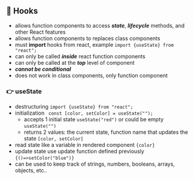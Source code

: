 ## 🍬 Hooks
- allows function components to access _**state**_, _**lifecycle**_ methods, and other React features
- allows function components to replaces class components
- must **import** hooks from react, example ```import {useState} from "react";```
- can only be called _**inside**_ react function components
- can only be called at the _**top**_ level of component
- _**cannot be conditional**_
- does not work in class components, only function component

### :point_right: useState
- destructuring ```import {useState} from "react";```
- initialization ``` const [color, setColor] = useState("");```
  - accepts 1 initial state ```useState("red")``` or could be empty ```useState("")```
  - returns 2 values: the current state, function name that updates the state ```[color, setColor]```
- read state like a variable in rendered component ```{color}```
- update state use update function defined previously ```{()=>setColor("blue")}```
- can be used to keep track of strings, numbers, booleans, arrays, objects, etc..
